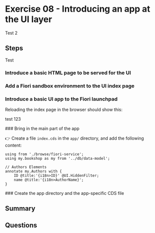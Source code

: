 # Exercise 08 - Introducing an app at the UI layer

Test 2


## Steps

Test


### Introduce a basic HTML page to be served for the UI


### Add a Fiori sandbox environment to the UI index page



### Introduce a basic UI app to the Fiori launchpad


Reloading the index page in the browser should show this:

test 123




### Bring in the main part of the app

:point_right: Create a file `index.cds` in the `app/` directory, and add the following content:

```cds
using from './browse/fiori-service';
using my.bookshop as my from '../db/data-model';

// Authors Elements
annotate my.Authors with {
    ID @title:'{i18n>ID}' @UI.HiddenFilter;
    name @title:'{i18n>AuthorName}';
}
```


### Create the app directory and the app-specific CDS file

## Summary

## Questions
